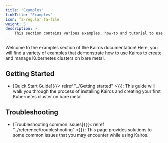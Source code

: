 ```yaml
---
title: "Examples"
linkTitle: "Examples"
icon: fa-regular fa-file
weight: 5
description: > 
    This section contains various examples, how-to and tutorial to use Kairos
---
```


Welcome to the examples section of the Kairos documentation! Here, you will find a variety of examples that demonstrate how to use Kairos to create and manage Kubernetes clusters on bare metal.

## Getting Started

- [Quick Start Guide]({{< relref "../Getting started" >}}): This guide will walk you through the process of installing Kairos and creating your first Kubernetes cluster on bare metal.

## Troubleshooting

- [Troubleshooting common issues]({{< relref "../reference/troubleshooting" >}}): This page provides solutions to some common issues that you may encounter while using Kairos.